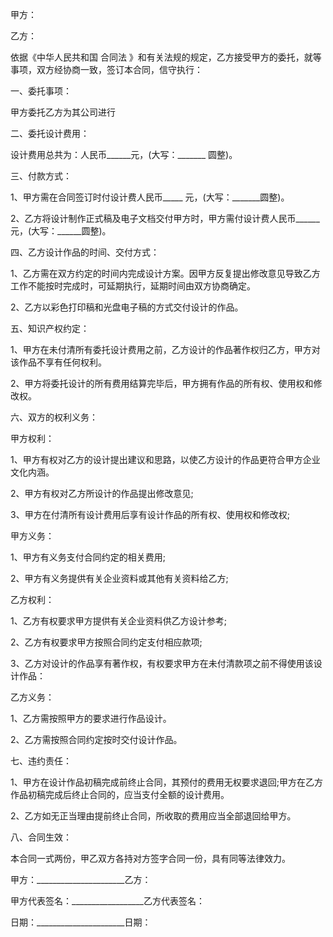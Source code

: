 
 


甲方：


乙方：


依据《中华人民共和国
合同法
》和有关法规的规定，乙方接受甲方的委托，就等事项，双方经协商一致，签订本合同，信守执行：


一、委托事项：


甲方委托乙方为其公司进行


二、委托设计费用：


设计费用总共为：人民币______元，(大写：_______ 圆整)。


三、付款方式：


1、甲方需在合同签订时付设计费人民币_____ 元，(大写：_______圆整)。


2、乙方将设计制作正式稿及电子文档交付甲方时，甲方需付设计费人民币______ 元，(大写：______圆整)。


四、乙方设计作品的时间、交付方式：


1、乙方需在双方约定的时间内完成设计方案。因甲方反复提出修改意见导致乙方工作不能按时完成时，可延期执行，延期时间由双方协商确定。


2、乙方以彩色打印稿和光盘电子稿的方式交付设计的作品。


五、知识产权约定：


1、甲方在未付清所有委托设计费用之前，乙方设计的作品著作权归乙方，甲方对该作品不享有任何权利。


2、甲方将委托设计的所有费用结算完毕后，甲方拥有作品的所有权、使用权和修改权。


六、双方的权利义务：


甲方权利：


1、甲方有权对乙方的设计提出建议和思路，以使乙方设计的作品更符合甲方企业文化内涵。


2、甲方有权对乙方所设计的作品提出修改意见;


3、甲方在付清所有设计费用后享有设计作品的所有权、使用权和修改权;


甲方义务：


1、甲方有义务支付合同约定的相关费用;


2、甲方有义务提供有关企业资料或其他有关资料给乙方;


乙方权利：


1、乙方有权要求甲方提供有关企业资料供乙方设计参考;


2、乙方有权要求甲方按照合同约定支付相应款项;


3、乙方对设计的作品享有著作权，有权要求甲方在未付清款项之前不得使用该设计作品：


乙方义务：


1、乙方需按照甲方的要求进行作品设计。


2、乙方需按照合同约定按时交付设计作品。


七、违约责任：


1、甲方在设计作品初稿完成前终止合同，其预付的费用无权要求退回;甲方在乙方作品初稿完成后终止合同的，应当支付全额的设计费用。


2、乙方如无正当理由提前终止合同，所收取的费用应当全部退回给甲方。


八、合同生效：


本合同一式两份，甲乙双方各持对方签字合同一份，具有同等法律效力。


甲方：______________________乙方：


甲方代表签名：__________________乙方代表签名：


日期：______________________日期：
 


 

 
 
 
 
 
  


  
 

  


  


  
 
 
 
 

